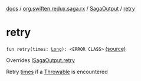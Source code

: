 [docs](../../index.md) / [org.swiften.redux.saga.rx](../index.md) / [SagaOutput](index.md) / [retry](./retry.md)

# retry

`fun retry(times: `[`Long`](https://kotlinlang.org/api/latest/jvm/stdlib/kotlin/-long/index.html)`): <ERROR CLASS>` [(source)](https://github.com/protoman92/KotlinRedux/tree/master/common/common-rx-saga/src/main/kotlin/org/swiften/redux/saga/rx/RxSaga.kt#L94)

Overrides [ISagaOutput.retry](../../org.swiften.redux.saga.common/-i-saga-output/retry.md)

Retry [times](../../org.swiften.redux.saga.common/-i-saga-output/retry.md#org.swiften.redux.saga.common.ISagaOutput$retry(kotlin.Long)/times) if a [Throwable](https://kotlinlang.org/api/latest/jvm/stdlib/kotlin/-throwable/index.html) is encountered

